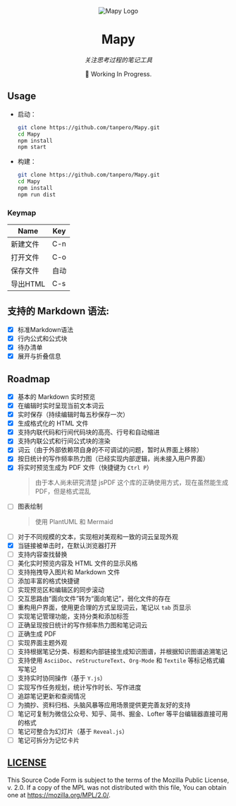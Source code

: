 <div align="center">

![Mapy Logo](./logo.png)

# Mapy

*关注思考过程的笔记工具*

🚧 Working In Progress.

</div>


## Usage

- 启动：
  ```bash
  git clone https://github.com/tanpero/Mapy.git
  cd Mapy
  npm install
  npm start
  ```

- 构建：
  ```bash
  git clone https://github.com/tanpero/Mapy.git
  cd Mapy
  npm install
  npm run dist
  ```

### Keymap

<div align="center">

|  Name   | Key  |
| ------- | ---- |
| 新建文件 | C-n |
| 打开文件 | C-o |
| 保存文件 | 自动 |
| 导出HTML | C-s |

</div>

## 支持的 Markdown 语法:
- [x] 标准Markdown语法
- [x] 行内公式和公式块
- [x] 待办清单
- [x] 展开与折叠信息

## Roadmap

- [x] 基本的 Markdown 实时预览
- [x] 在编辑时实时呈现当前文本词云
- [x] 实时保存（持续编辑时每五秒保存一次）
- [x] 生成格式化的 HTML 文件
- [x] 支持内联代码和行间代码块的高亮、行号和自动缩进
- [x] 支持内联公式和行间公式块的渲染
- [x] 词云（由于外部依赖项自身的不可调试的问题，暂时从界面上移除）
- [x] 按日统计的写作频率热力图（已经实现内部逻辑，尚未接入用户界面）
- [x] 将实时预览生成为 PDF 文件（快捷键为 `Ctrl P`）
  > 由于本人尚未研究清楚 jsPDF 这个库的正确使用方式，现在虽然能生成 PDF，但是格式混乱
- [ ] 图表绘制  
  > 使用 PlantUML 和 Mermaid
- [ ] 对于不同规模的文本，实现相对美观和一致的词云呈现外观
- [x] 当链接被单击时，在默认浏览器打开
- [ ] 支持内容查找替换
- [ ] 美化实时预览内容及 HTML 文件的显示风格
- [ ] 支持拖拽导入图片和 Markdown 文件
- [ ] 添加丰富的格式快捷键
- [ ] 实现预览区和编辑区的同步滚动
- [ ] 交互思路由“面向文件”转为“面向笔记”，弱化文件的存在
- [ ] 重构用户界面，使用更合理的方式呈现词云，笔记以 `tab` 页显示
- [ ] 实现笔记管理功能，支持分类和添加标签
- [ ] 正确呈现按日统计的写作频率热力图和笔记词云
- [ ] 正确生成 PDF
- [ ] 实现界面主题外观
- [ ] 支持根据笔记分类、标题和内部链接生成知识图谱，并根据知识图谱追溯笔记
- [ ] 支持使用 `AsciiDoc`、`reStructureText`、`Org-Mode` 和 `Textile` 等标记格式编写笔记
- [ ] 支持实时协同操作（基于 `Y.js`）
- [ ] 实现写作任务规划，统计写作时长、写作进度
- [ ] 追踪笔记更新和查阅情况
- [ ] 为摘抄、资料归档、头脑风暴等应用场景提供更完善友好的支持
- [ ] 笔记可复制为微信公众号、知乎、简书、掘金、Lofter 等平台编辑器直接可用的格式
- [ ] 笔记可整合为幻灯片（基于 `Reveal.js`）
- [ ] 笔记可拆分为记忆卡片

## [LICENSE](./LICENSE)

This Source Code Form is subject to the terms of the Mozilla Public License, v. 2.0. If a copy of the MPL was not distributed with this file, You can obtain one at https://mozilla.org/MPL/2.0/.